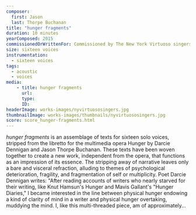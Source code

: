 ```yaml
---
composer:
  first: Jason
  last: Thorpe Buchanan
title: "hunger fragments"
duration: 10 minutes
yearComposed: 2015
commissionedOrWrittenFor: Commissioned by The New York Virtuoso singers
size: sixteen voices
instrumentation:
  - sixteen voices
tags:
  - acoustic
  - voices
media:
    - title: hunger fragments
      url:
      type:
      ID:
headerImage: works-images/nyvirtuososingers.jpg
thumbnailImage: works-images/thumbnails/nyvirtuososingers.jpg
score: score_hunger-fragments.html
---
```

<em>hunger fragments</em> is an assemblage of texts for sixteen solo voices, stripped from the libretto for the multimedia opera Hunger by Darcie Dennigan and Jason Thorpe Buchanan. These texts have been woven together to create a new work, independent from the opera, that functions as an impression of its essence. The stripping away of narrative leaves only a bare and visceral refraction, alluding to themes of psychological deterioration, fragility, and fragmentation of self or multiplicity. Poet Darcie Dennigan writes: "After reading accounts of writers who nearly starved for their writing, like Knut Hamsun's Hunger and Mavis Gallant's "Hunger Diaries," I became interested in the line between physical hunger endowing a kind of clarity of mind in a writer and physical hunger overtaking, muddying the mind. I, like this multi-threaded piece, am of approximately...
